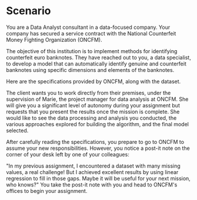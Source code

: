 # Scenario

You are a Data Analyst consultant in a data-focused company. Your company has secured a service contract with the National Counterfeit Money Fighting Organization (ONCFM).

The objective of this institution is to implement methods for identifying counterfeit euro banknotes. They have reached out to you, a data specialist, to develop a model that can automatically identify genuine and counterfeit banknotes using specific dimensions and elements of the banknotes.

Here are the specifications provided by ONCFM, along with the dataset.

The client wants you to work directly from their premises, under the supervision of Marie, the project manager for data analysis at ONCFM. She will give you a significant level of autonomy during your assignment but requests that you present the results once the mission is complete. She would like to see the data processing and analysis you conducted, the various approaches explored for building the algorithm, and the final model selected.

After carefully reading the specifications, you prepare to go to ONCFM to assume your new responsibilities. However, you notice a post-it note on the corner of your desk left by one of your colleagues:

"In my previous assignment, I encountered a dataset with many missing values, a real challenge! But I achieved excellent results by using linear regression to fill in those gaps. Maybe it will be useful for your next mission, who knows?" You take the post-it note with you and head to ONCFM's offices to begin your assignment.
